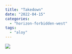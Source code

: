 ```yaml
---
title: "Takedown"
date: "2022-04-15"
categories: 
  - "horizon-forbidden-west"
tags: 
  - "aloy"
---
```


[![](images/takedown-scaled.jpg)](https://davidpeach.me/wp-content/uploads/2022/05/takedown-scaled.jpg)
